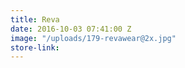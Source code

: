 ```yaml
---
title: Reva
date: 2016-10-03 07:41:00 Z
image: "/uploads/179-revawear@2x.jpg"
store-link: 
---
```


